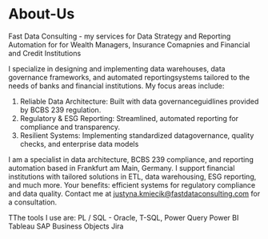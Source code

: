 # About-Us
Fast Data Consulting - my services for Data Strategy and Reporting Automation for for Wealth Managers, Insurance Comapnies and Financial and Credit Institutions

I specialize in designing and implementing data warehouses, data governance frameworks, and automated reportingsystems tailored to the needs of banks and financial institutions.
My focus areas include:
1. Reliable Data Architecture: Built with data governanceguidlines provided by BCBS 239 regulation.
2. Regulatory & ESG Reporting: Streamlined, automated reporting for compliance and transparency.
3. Resilient Systems: Implementing standardized datagovernance, quality checks, and enterprise data models


I am a specialist in data architecture, BCBS 239 compliance, and reporting automation based in Frankfurt am Main, Germany. I support financial institutions with tailored solutions in ETL, data warehousing, ESG reporting, and much more. Your benefits: efficient systems for regulatory compliance and data quality. Contact me at justyna.kmiecik@fastdataconsulting.com for a consultation.

TThe tools I use are: 
PL / SQL - Oracle, 
T-SQL, 
Power Query
Power BI
Tableau
SAP Business Objects
Jira
